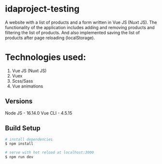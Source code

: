 # idaproject-testing

A website with a list of products and a form written in Vue JS (Nuxt JS). 
The functionality of the application includes adding and removing products and filtering the list of products. 
And also implemented saving the list of products after page reloading (localStorage).

# Technologies used:
1) Vue JS (Nuxt JS)
2) Vuex
3) Scss/Sass
4) Vue animations

## Versions
Node JS - 16.14.0
Vue CLI - 4.5.15

## Build Setup

```bash
# install dependencies
$ npm install

# serve with hot reload at localhost:3000
$ npm run dev
